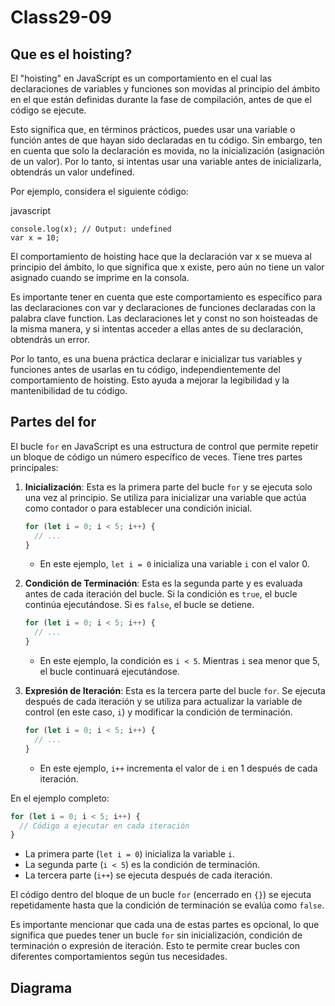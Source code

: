# Class29-09

## Que es el hoisting?

El "hoisting" en JavaScript es un comportamiento en el cual las declaraciones de variables y funciones son movidas al principio del ámbito en el que están definidas durante la fase de compilación, antes de que el código se ejecute.

Esto significa que, en términos prácticos, puedes usar una variable o función antes de que hayan sido declaradas en tu código. Sin embargo, ten en cuenta que solo la declaración es movida, no la inicialización (asignación de un valor). Por lo tanto, si intentas usar una variable antes de inicializarla, obtendrás un valor undefined.

Por ejemplo, considera el siguiente código:

javascript
```
console.log(x); // Output: undefined
var x = 10;
```

El comportamiento de hoisting hace que la declaración var x se mueva al principio del ámbito, lo que significa que x existe, pero aún no tiene un valor asignado cuando se imprime en la consola.

Es importante tener en cuenta que este comportamiento es específico para las declaraciones con var y declaraciones de funciones declaradas con la palabra clave function. Las declaraciones let y const no son hoisteadas de la misma manera, y si intentas acceder a ellas antes de su declaración, obtendrás un error.

Por lo tanto, es una buena práctica declarar e inicializar tus variables y funciones antes de usarlas en tu código, independientemente del comportamiento de hoisting. Esto ayuda a mejorar la legibilidad y la mantenibilidad de tu código.

## Partes del for

El bucle `for` en JavaScript es una estructura de control que permite repetir un bloque de código un número específico de veces. Tiene tres partes principales:

1. **Inicialización**: Esta es la primera parte del bucle `for` y se ejecuta solo una vez al principio. Se utiliza para inicializar una variable que actúa como contador o para establecer una condición inicial.

   ```javascript
   for (let i = 0; i < 5; i++) {
     // ...
   }
   ```
   - En este ejemplo, `let i = 0` inicializa una variable `i` con el valor 0.

2. **Condición de Terminación**: Esta es la segunda parte y es evaluada antes de cada iteración del bucle. Si la condición es `true`, el bucle continúa ejecutándose. Si es `false`, el bucle se detiene.

   ```javascript
   for (let i = 0; i < 5; i++) {
     // ...
   }
   ```
   - En este ejemplo, la condición es `i < 5`. Mientras `i` sea menor que 5, el bucle continuará ejecutándose.

3. **Expresión de Iteración**: Esta es la tercera parte del bucle `for`. Se ejecuta después de cada iteración y se utiliza para actualizar la variable de control (en este caso, `i`) y modificar la condición de terminación.

   ```javascript
   for (let i = 0; i < 5; i++) {
     // ...
   }
   ```
   - En este ejemplo, `i++` incrementa el valor de `i` en 1 después de cada iteración.

En el ejemplo completo:

```javascript
for (let i = 0; i < 5; i++) {
  // Código a ejecutar en cada iteración
}
```

- La primera parte (`let i = 0`) inicializa la variable `i`.
- La segunda parte (`i < 5`) es la condición de terminación.
- La tercera parte (`i++`) se ejecuta después de cada iteración.

El código dentro del bloque de un bucle `for` (encerrado en `{}`) se ejecuta repetidamente hasta que la condición de terminación se evalúa como `false`.

Es importante mencionar que cada una de estas partes es opcional, lo que significa que puedes tener un bucle `for` sin inicialización, condición de terminación o expresión de iteración. Esto te permite crear bucles con diferentes comportamientos según tus necesidades.


## Diagrama








